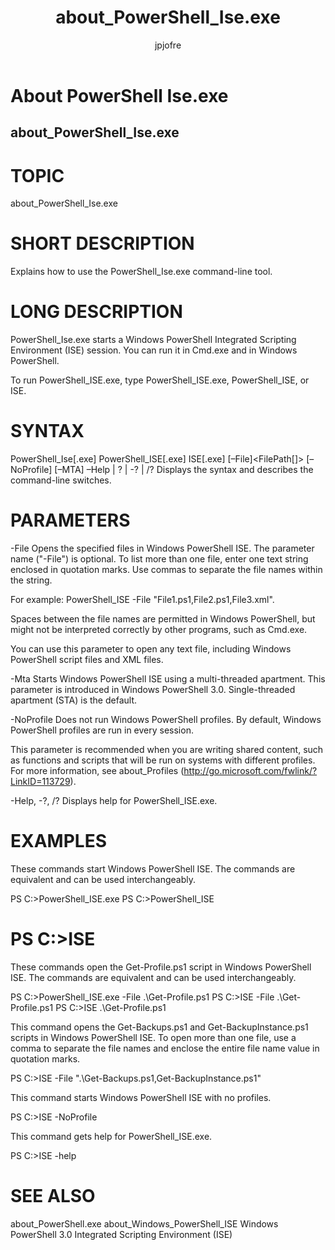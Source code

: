﻿---
title: about_PowerShell_Ise.exe
description: 
keywords: powershell, cmdlet
author: jpjofre
manager: carolz
ms.date: 2016-09-30
ms.topic: reference
ms.prod: powershell
ms.technology: powershell
title: about_PowerShell_Ise.exe
ms.custom: na
ms.reviewer: na
ms.suite: na
ms.tgt_pltfrm: na
ms.topic: article
---
# About PowerShell Ise.exe
## about_PowerShell_Ise.exe
# TOPIC

about_PowerShell_Ise.exe

# SHORT DESCRIPTION

Explains how to use the PowerShell_Ise.exe command-line tool.

# LONG DESCRIPTION

PowerShell_Ise.exe starts a Windows PowerShell Integrated
Scripting Environment (ISE) session. You can run it in Cmd.exe
and in Windows PowerShell.

To run PowerShell_ISE.exe, type PowerShell_ISE.exe, PowerShell_ISE,
or ISE.

# SYNTAX

PowerShell_Ise[.exe]
PowerShell_ISE[.exe]
ISE[.exe]
[–File]<FilePath[]> [–NoProfile] [–MTA]
–Help | ? | -? | /?
Displays the syntax and describes the command-line switches.

# PARAMETERS

-File
Opens the specified files in Windows PowerShell ISE. The
parameter name ("-File") is optional. To list more than one
file, enter one text string enclosed in quotation marks. Use
commas to separate the file names within the string.

For example:
PowerShell_ISE -File "File1.ps1,File2.ps1,File3.xml".

Spaces between the file names are permitted in Windows PowerShell,
but might not be interpreted correctly by other programs, such as
Cmd.exe.

You can use this parameter to open any text file, including Windows
PowerShell script files and XML files.

-Mta
Starts Windows PowerShell ISE using a multi-threaded apartment. This
parameter is introduced in Windows PowerShell 3.0. Single-threaded
apartment (STA) is the default.

-NoProfile
Does not run Windows PowerShell profiles. By default, Windows PowerShell
profiles are run in every session.

This parameter is recommended when you are writing shared content, such as
functions and scripts that will be run on systems with different profiles.
For more information, see about_Profiles
(http://go.microsoft.com/fwlink/?LinkID=113729).

-Help, -?, /?
Displays help for PowerShell_ISE.exe.

# EXAMPLES

These commands start Windows PowerShell ISE. The commands are equivalent
and can be used interchangeably.

PS C:>PowerShell_ISE.exe
PS C:>PowerShell_ISE
# PS C:>ISE


These commands open the Get-Profile.ps1 script in Windows PowerShell ISE.
The commands are equivalent and can be used interchangeably.

PS C:>PowerShell_ISE.exe -File .\Get-Profile.ps1
PS C:>ISE -File .\Get-Profile.ps1
PS C:>ISE .\Get-Profile.ps1

This command opens the Get-Backups.ps1 and Get-BackupInstance.ps1 scripts
in Windows PowerShell ISE. To open more than one file, use a comma to
separate the file names and enclose the entire file name value in quotation
marks.

PS C:>ISE -File ".\Get-Backups.ps1,Get-BackupInstance.ps1"

This command starts Windows PowerShell ISE with no profiles.

PS C:>ISE -NoProfile

This command gets help for PowerShell_ISE.exe.

PS C:>ISE -help

# SEE ALSO

about_PowerShell.exe
about_Windows_PowerShell_ISE
Windows PowerShell 3.0 Integrated Scripting Environment (ISE)

